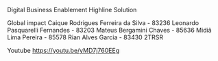 Digital Business Enablement
Highline Solution

Global impact
Caique Rodrigues Ferreira da Silva - 83236
Leonardo Pasquarelli Fernandes - 83203
Mateus Bergamini Chaves - 85636
Midiã Lima Pereira - 85578
Rian Alves Garcia - 83430
2TRSR

Youtube
https://youtu.be/yMD7j760EEg
